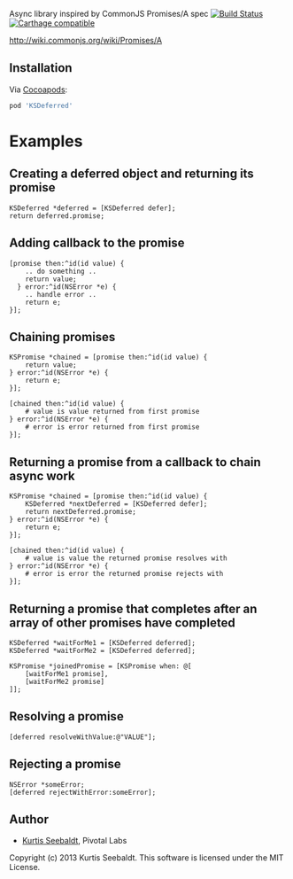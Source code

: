 Async library inspired by CommonJS Promises/A spec
[![Build Status](https://travis-ci.org/kseebaldt/deferred.svg?branch=master)](https://travis-ci.org/kseebaldt/deferred)
[![Carthage compatible](https://img.shields.io/badge/Carthage-compatible-4BC51D.svg?style=flat)](https://github.com/Carthage/Carthage)

http://wiki.commonjs.org/wiki/Promises/A

## Installation
Via [Cocoapods](http://cocoapods.org):
```ruby
pod 'KSDeferred'
```

# Examples

## Creating a deferred object and returning its promise 

    KSDeferred *deferred = [KSDeferred defer];
    return deferred.promise;

## Adding callback to the promise

    [promise then:^id(id value) {
        .. do something ..
        return value;
      } error:^id(NSError *e) {
        .. handle error ..
        return e;
    }];

## Chaining promises

    KSPromise *chained = [promise then:^id(id value) {
        return value;
    } error:^id(NSError *e) {
        return e;
    }];

    [chained then:^id(id value) {
        # value is value returned from first promise
    } error:^id(NSError *e) {
        # error is error returned from first promise
    }];

## Returning a promise from a callback to chain async work

    KSPromise *chained = [promise then:^id(id value) {
        KSDeferred *nextDeferred = [KSDeferred defer];
        return nextDeferred.promise;
    } error:^id(NSError *e) {
        return e;
    }];

    [chained then:^id(id value) {
        # value is value the returned promise resolves with
    } error:^id(NSError *e) {
        # error is error the returned promise rejects with
    }];

## Returning a promise that completes after an array of other promises have completed

    KSDeferred *waitForMe1 = [KSDeferred deferred];
    KSDeferred *waitForMe2 = [KSDeferred deferred];
    
    KSPromise *joinedPromise = [KSPromise when: @[
        [waitForMe1 promise],
        [waitForMe2 promise]
    ]];

## Resolving a promise
    [deferred resolveWithValue:@"VALUE"];

## Rejecting a promise
    NSError *someError;
    [deferred rejectWithError:someError];

## Author

* [Kurtis Seebaldt](mailto:kurtis@pivotallabs.com), Pivotal Labs

Copyright (c) 2013 Kurtis Seebaldt. This software is licensed under the MIT License.
